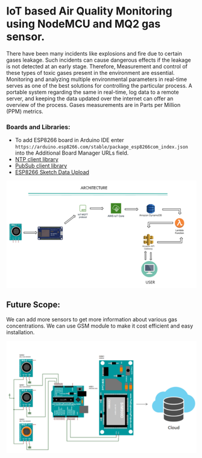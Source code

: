 # IoT based Air Quality Monitoring using NodeMCU and MQ2 gas sensor.

There have been many incidents like explosions and fire due to certain gases leakage. Such incidents can cause dangerous effects if the leakage is not detected at an early stage. Therefore, Measurement and control of these types of toxic gases present in the environment are essential. Monitoring and analyzing multiple environmental parameters in real-time serves as one of the best solutions for controlling the particular process. A portable system regarding the same in real-time, log data to a remote server, and keeping the data updated over the internet can offer an overview of the process. Gases measurements are in  Parts per Million (PPM) metrics.

### Boards and Libraries:

* To add ESP8266 board in Arduino IDE enter ```https://arduino.esp8266.com/stable/package_esp8266com_index.json``` into the Additional Board Manager URLs field.
* [NTP client library](https://github.com/arduino-libraries/...)
* [PubSub client library](https://github.com/knolleary/pubsubcl...)
* [ESP8266 Sketch Data Upload](https://github.com/esp8266/arduino-esp8266fs-plugin/releases/download/0.5.0/ESP8266FS-0.5.0.zip)


![](ARCHITECTURE.png)

## Future Scope:
We can add more sensors to get more information about various gas concentrations.
We can use GSM module to make it cost efficient and easy installation.

![](future_scope.png)


